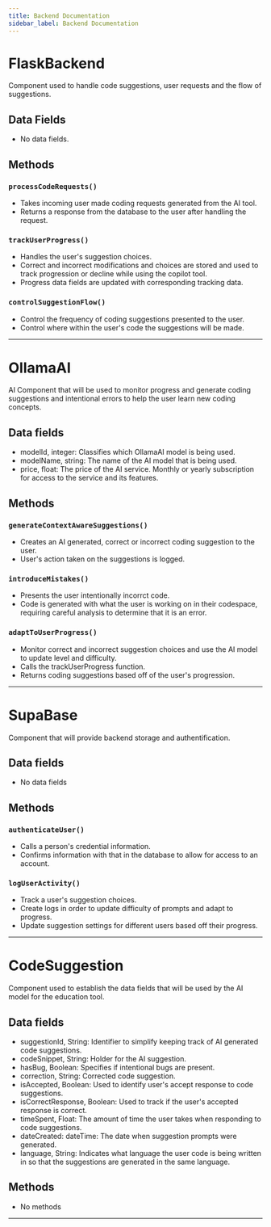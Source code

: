 ```yaml
---
title: Backend Documentation
sidebar_label: Backend Documentation
---
```


# **FlaskBackend**  

Component used to handle code suggestions, user requests and the flow of suggestions.  

## **Data Fields**

- No data fields.

## **Methods**

### `processCodeRequests()`
- Takes incoming user made coding requests generated from the AI tool.  
- Returns a response from the database to the user after handling the request.   

### `trackUserProgress()`
- Handles the user's suggestion choices.  
- Correct and incorrect modifications and choices are stored and used to track progression or decline while using the copilot tool.  
- Progress data fields are updated with corresponding tracking data.  

### `controlSuggestionFlow()`
- Control the frequency of coding suggestions presented to the user.  
- Control where within the user's code the suggestions will be made.  
---

# **OllamaAI**

AI Component that will be used to monitor progress and generate coding suggestions and intentional errors to help the user learn new coding concepts.  

## **Data fields**

- modelId, integer: Classifies which OllamaAI model is being used.  
- modelName, string: The name of the AI model that is being used.  
- price, float: The price of the AI service.  Monthly or yearly subscription for access to the service and its features.  

## **Methods**

### `generateContextAwareSuggestions()`
- Creates an AI generated, correct or incorrect coding suggestion to the user.  
- User's action taken on the suggestions is logged.  

### `introduceMistakes()`
- Presents the user intentionally incorrct code.  
- Code is generated with what the user is working on in their codespace, requiring careful analysis to determine that it is an error.  

### `adaptToUserProgress()`
- Monitor correct and incorrect suggestion choices and use the AI model to update level and difficulty.  
- Calls the trackUserProgress function.  
- Returns coding suggestions based off of the user's progression.  
---

# **SupaBase**

Component that will provide backend storage and authentification.  

## **Data fields**

- No data fields

## **Methods**

### `authenticateUser()`
- Calls a person's credential information. 
- Confirms information with that in the database to allow for access to an account.  

### `logUserActivity()`
- Track a user's suggestion choices.  
- Create logs in order to update difficulty of prompts and adapt to progress. 
- Update suggestion settings for different users based off their progress.  
---

# **CodeSuggestion**

Component used to establish the data fields that will be used by the AI model for the education tool.  

## **Data fields**
- suggestionId, String: Identifier to simplify keeping track of AI generated code suggestions.  
- codeSnippet, String: Holder for the AI suggestion.  
- hasBug, Boolean: Specifies if intentional bugs are present.  
- correction, String: Corrected code suggestion.  
- isAccepted, Boolean: Used to identify user's accept response to code suggestions.  
- isCorrectResponse, Boolean: Used to track if the user's accepted response is correct.  
- timeSpent, Float: The amount of time the user takes when responding to code suggestions.  
- dateCreated: dateTime: The date when suggestion prompts were generated.  
- language, String: Indicates what language the user code is being written in so that the suggestions are generated in the same language.  

## **Methods**

- No methods
---
